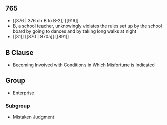 ## 765
- [[376 | 376 ch B to B-2]] [[916]] 
- B, a school teacher, unknowingly violates the rules set up by the school board by going to dances and by taking long walks at night
- [[31]] [[870 | 870a]] [[891]] 

## B Clause
- Becoming Invoived with Conditions in Which Misfortune is Indicated

## Group
- Enterprise

### Subgroup
- Mistaken Judgment

